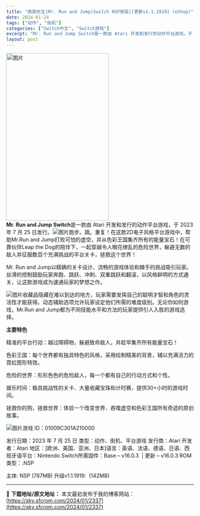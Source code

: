 ```yaml
---
title: "跳跳先生|Mr. Run and Jump|Switch NSP原版|[更新v1.1.1919] (eShop)"
date: 2024-01-24
tags: ["动作", "街机"]
categories: ["Switch中文", "Switch游戏"]
excerpt: "Mr. Run and Jump Switch是一款由 Atari 开发和发行的动作平台游戏，于 2023 年 7 月 25 日发行。跑步。跳。重复！在这款2D电子风格平台游戏中，帮助Mr.Run and Jump打败可怕的虚空，并从色彩王国集齐所有的能量宝石！在可靠伙伴Leap the Dog的陪&hellip;"
layout: post
---
```


<div>
<div id="readability-page-1" class="page"><section id="js_content"><img src="https://sky.sfcrom.com/wp-content/uploads/2024/01/20240124083012-541dd.jpeg" sizes="(max-width: 275px) 100vw, 275px" alt="图片" width="275" height="450" crossorigin="anonymous" data-ratio="1.6363636363636365" data-src="https://mmbiz.qpic.cn/sz_mmbiz_jpg/vMMYRotKWXgTmCISGE1ALmOa0viaD8OH0QoMkUXIFibylVznCkUhxGAY4W8Ylr4IfTInQyBcSEqobryo3jsZb2bg/640?wx_fmt=jpeg&amp;from=appmsg" data-w="275" data-original-style="color: rgb(51, 51, 51);font-size: 15px;letter-spacing: 0.034em;" data-index="1" data-fail="0" /><article><strong>Mr. Run and Jump Switch</strong>是一款由 Atari 开发和发行的动作平台游戏，于 2023 年 7 月 25 日发行。<img src="https://sky.sfcrom.com/wp-content/uploads/2024/01/20240124083012-c0510.jpeg" alt="图片" crossorigin="anonymous" data-ratio="0.562" data-src="https://mmbiz.qpic.cn/sz_mmbiz_jpg/vMMYRotKWXgTmCISGE1ALmOa0viaD8OH0WbcwRoneJqjwhE1ONq2ibFb2u0JOHLErouEGA9PCkIE3eXmgxIcPGYA/640?wx_fmt=jpeg&amp;from=appmsg" data-w="1000" data-original-style="" data-index="2" data-fail="0" />跑步。跳。重复！在这款2D电子风格平台游戏中，帮助Mr.Run and Jump打败可怕的虚空，并从色彩王国集齐所有的能量宝石！在可靠伙伴Leap the Dog的陪伴下，一起穿越令人眼花缭乱的危险世界，躲避无数的敌人并征服数百个充满挑战的平台关卡，拯救这个世界！

Mr. Run and Jump以精确的关卡设计、流畅的游戏体验和棘手的挑战吸引玩家。丝滑的控制鼓励玩家奔跑、跳跃、冲刺、双重跳跃和翻滚，以风格鲜明的方式通关，让这款游戏成为速通玩家的梦想之作。

<img src="https://sky.sfcrom.com/wp-content/uploads/2024/01/20240124083012-f2ac8.jpeg" alt="图片" crossorigin="anonymous" data-ratio="0.562" data-src="https://mmbiz.qpic.cn/sz_mmbiz_jpg/vMMYRotKWXgTmCISGE1ALmOa0viaD8OH0J93QRI8JO1lPQhzr5YptgiapP7VmOfYG8YJP2OKbLxjN7A235qO50RQ/640?wx_fmt=jpeg&amp;from=appmsg" data-w="1000" data-original-style="null" data-index="3" data-fail="0" />收藏品隐藏在难以到达的地方，玩家需要发挥自己的聪明才智和角色的灵活性才能获得。动态辅助选项允许玩家设定他们所需的难度级别。无论你如何游戏，Mr.Run and Jump都为不同技能水平和方法的玩家提供引人入胜的游戏选择。

<strong>主要特色</strong>

精准的平台行动：越过障碍物，躲避致命敌人，并趁早集齐所有能量宝石！

色彩王国：每个世界都有独具特色的风格，采用绘制精美的背景，辅以充满活力的霓虹图形特效。

危险的世界：形形色色的危险敌人，每一个都有自己的行动方式和个性。

娱乐时间：极具挑战性的关卡、大量收藏宝珠和计时赛，提供30+小时的游戏时间。

拯救你的狗，拯救世界：体验一个改变世界、吞噬虚空和色彩王国所有奇迹的原创故事。

<img src="https://sky.sfcrom.com/wp-content/uploads/2024/01/20240124083013-21ae6.jpeg" alt="图片" crossorigin="anonymous" data-ratio="0.562" data-src="https://mmbiz.qpic.cn/sz_mmbiz_jpg/vMMYRotKWXgTmCISGE1ALmOa0viaD8OH0zTEXmOCM1QZ2riaKYek2Wd3VXWib1nMgUhXoLK1hOd3CCMZhtY2vBImA/640?wx_fmt=jpeg&amp;from=appmsg" data-w="1000" data-original-style="null" data-index="4" data-fail="0" />游戏 ID：01009C301A210000

发行日期：2023 年 7 月 25 日
类型：动作、街机、平台游戏
发行商：Atari
开发者：Atari
地区：[欧洲、美国、亚洲、日本]语言：英语、法语、德语、日语、西班牙语平台：Nintendo Switch所需固件：Base – v16.0.3  | 更新 – v16.0.3
ROM 类型：.NSP

主体: NSP (787MB)
升级v1.1.1919:  (142MB)

</article></section></div>
</div>

---
📖 **下载地址/原文地址：** 本文最初发布于我的博客网站：[https://sky.sfcrom.com/2024/01/2337](https://sky.sfcrom.com/2024/01/2337)

